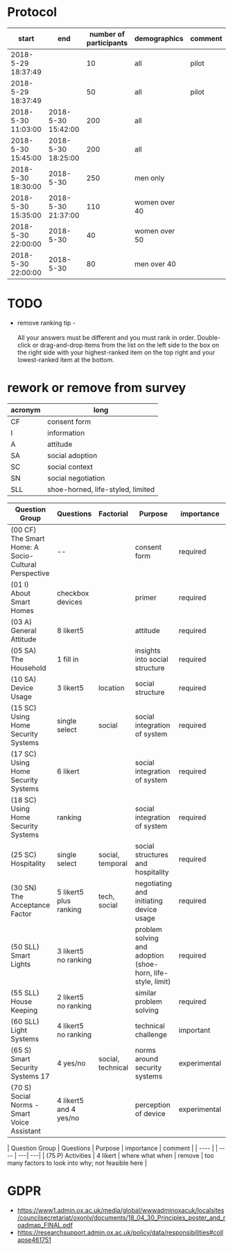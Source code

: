 # Protocol
| start | end | number of participants | demographics | comment |
| --- | --- | --- | --- | --- |
| 2018-5-29 18:37:49 | | 10 | all | pilot |
| 2018-5-29 18:37:49 | | 50 | all | pilot |
| 2018-5-30 11:03:00 | 2018-5-30 15:42:00 | 200 | all | |
| 2018-5-30 15:45:00 | 2018-5-30 18:25:00 | 200 | all | |
| 2018-5-30 18:30:00 | 2018-5-30  | 250 | men only | |
| 2018-5-30 15:35:00 | 2018-5-30 21:37:00 | 110 | women over 40 | |
| 2018-5-30 22:00:00 | 2018-5-30  | 40 | women over 50 | |
| 2018-5-30 22:00:00 | 2018-5-30  | 80 | men over 40 | ||

# TODO
* remove ranking tip - <br><br>All your answers must be different and you must rank in order. Double-click or drag-and-drop items from the  list on the left side to the box on the  right side with your highest-ranked item on the top right  and your lowest-ranked item at the bottom.




# rework or remove from survey
| acronym | long |
| --- | --- |
| CF | consent form |
| I | information |
| A | attitude |
| SA | social adoption |
| SC | social context |
| SN | social negotiation |
| SLL | shoe-horned, life-styled, limited |


| Question Group       | Questions | Factorial |  Purpose         |  importance |  comment |
| --- |--- | --- | --- | --- | --- |
| (00 CF) The Smart Home: A Socio-Cultural Perspective	| -- | | consent form | required | |
| (01 I) About Smart Homes	| checkbox devices | | primer | required | |
| (03 A) General Attitude	| 8 likert5 | | attitude  | required |  |
| (05 SA) The Household	| 1 fill in | | insights into social structure | required | |
| (10 SA) Device Usage	| 3 likert5 | location | social structure | required | |
| (15 SC) Using Home Security Systems | single select | social | social integration of system | required |  |
| (17 SC) Using Home Security Systems | 6 likert | | social integration of system | required |  |
| (18 SC) Using Home Security Systems | ranking | | social integration of system | required |  |
| (25 SC) Hospitality	| single select | social, temporal | social structures and hospitality | required |  |
| (30 SN) The Acceptance Factor | 5 likert5 plus ranking | tech, social | negotiating and initiating device usage | required | |
| (50 SLL) Smart Lights	| 3 likert5 no ranking |  | problem solving and adoption (shoe-horn, life-style, limit) | required |  |
| (55 SLL) House Keeping	| 2 likert5 no ranking | | similar problem solving | required |  |
| (60 SLL) Light Systems | 4 likert5 no ranking | | technical challenge | important |- |
| (65 S) Smart Security Systems	17 | 4 yes/no | social, technical | norms around security systems | experimental | |
| (70 S) Social Norms - Smart Voice Assistant | 4 likert5 and 4 yes/no | | perception of device | experimental|||


| Question Group       | Questions |  Purpose         |  importance |  comment |
| ----          |     |    ----  | ---| ---|
| (75 P) Activities | 4 likert | where what when | remove | too many factors to look into why; not feasible here |



# GDPR
* https://www1.admin.ox.ac.uk/media/global/wwwadminoxacuk/localsites/councilsecretariat/oxonly/documents/18_04_30_Principles_poster_and_roadmap_FINAL.pdf
* https://researchsupport.admin.ox.ac.uk/policy/data/responsibilities#collapse461751
